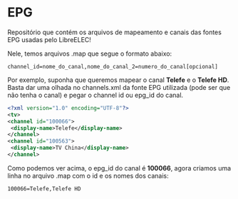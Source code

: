 # EPG

  Repositório que contém os arquivos de mapeamento e canais das fontes EPG usadas pelo LibreELEC!
  
   
  Nele, temos arquivos .map que segue o formato abaixo:
  
    channel_id=nome_do_canal,nome_do_canal_2=numero_do_canal[opcional]
    
  Por exemplo, suponha que queremos mapear o canal <b>Telefe</b> e o <b>Telefe HD</b>.<br>
  Basta dar uma olhada no channels.xml da fonte EPG utilizada (pode ser que não tenha o canal) e pegar o channel id ou epg_id do canal. <br>
 ```xml
 <?xml version="1.0" encoding="UTF-8"?>
<tv>
 <channel id="100066">
  <display-name>Telefe</display-name>
 </channel>
 <channel id="100563">
  <display-name>TV China</display-name>
 </channel>
 ```
 
 Como podemos ver acima, o epg_id do canal é <b>100066</b>, agora criamos uma linha no arquivo .map com o id e os nomes dos canais:<br>
   ```map
   100066=Telefe,Telefe HD
   ```
